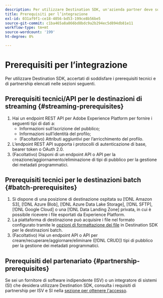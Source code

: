 ```yaml
---
description: Per utilizzare Destination SDK, un'azienda partner deve soddisfare i prerequisiti elencati in questo documento.
title: Prerequisiti per l’integrazione
exl-id: 031af9f1-ce18-4056-bd53-199ce8b56be5
source-git-commit: c1ba465a8a866bd8bdc9a2b294ec5d894db81e11
workflow-type: tm+mt
source-wordcount: '199'
ht-degree: 0%

---
```


# Prerequisiti per l’integrazione

Per utilizzare Destination SDK, accertati di soddisfare i prerequisiti tecnici e di partnership elencati nelle sezioni seguenti.

## Prerequisiti tecnici/API per le destinazioni di streaming {#streaming-prerequisites}

1. Hai un endpoint REST API per Adobe Experience Platform per fornire i seguenti tipi di dati a:
   * Informazioni sull’iscrizione del pubblico;
   * Informazioni sull’identità del profilo;
   * (Facoltativo) Attributi aggiuntivi per l’arricchimento del profilo.
2. L’endpoint REST API supporta i protocolli di autenticazione di base, bearer token o OAuth 2.0.
3. (Facoltativo) Disponi di un endpoint API o API per la creazione/aggiornamento/eliminazione di tipi di pubblico per la gestione dei metadati programmatici.

## Prerequisiti tecnici per le destinazioni batch {#batch-prerequisites}

1. Si dispone di una posizione di destinazione ospitata su [!DNL Amazon S3], [!DNL Azure Blob], [!DNL Azure Data Lake Storage], [!DNL SFTP], [!DNL Google Cloud] o una [!DNL Data Landing Zone] privata, in cui è possibile ricevere i file esportati da Experience Platform.
2. La piattaforma di destinazione può acquisire i file nel formato configurato tramite le [opzioni di formattazione dei file](functionality/destination-server/file-formatting.md) in Destination SDK per le destinazioni batch.
3. (Facoltativo) Hai un endpoint API o API per creare/recuperare/aggiornare/eliminare ([!DNL CRUD]) tipi di pubblico per la gestione dei metadati programmatici.

## Prerequisiti del partenariato {#partnership-prerequisites}

Se sei un fornitore di software indipendente (ISV) o un integratore di sistemi (SI) che desidera utilizzare Destination SDK, consulta i requisiti di partnership per ISV e SI nella [sezione per ottenere l&#39;accesso](overview.md#get-access).
